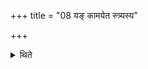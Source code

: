 +++
title = "08 यङ् कामयेत स्त्र्यस्य"

+++

<details><summary>थिते</summary>

8. In the case of (a sacrificer) about whom he desires, "May a female child be born to him", having tied (only) a knot, he should not intervene the two ends.
</details>
